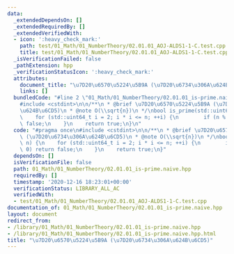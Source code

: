 ```yaml
---
data:
  _extendedDependsOn: []
  _extendedRequiredBy: []
  _extendedVerifiedWith:
  - icon: ':heavy_check_mark:'
    path: test/01_Math/01_NumberTheory/02.01.01_AOJ-ALDS1-1-C.test.cpp
    title: test/01_Math/01_NumberTheory/02.01.01_AOJ-ALDS1-1-C.test.cpp
  _isVerificationFailed: false
  _pathExtension: hpp
  _verificationStatusIcon: ':heavy_check_mark:'
  attributes:
    document_title: "\u7D20\u6570\u5224\u5B9A (\u7D20\u6734\u306A\u624B\u6CD5)"
    links: []
  bundledCode: "#line 2 \"01_Math/01_NumberTheory/02.01.01_is-prime.naive.hpp\"\n\
    #include <cstdint>\n\n/**\n * @brief \u7D20\u6570\u5224\u5B9A (\u7D20\u6734\u306A\
    \u624B\u6CD5)\n * @note O(\\sqrt{n})\n */\nbool is_prime(std::uint64_t n) {\n\
    \    for (std::uint64_t i = 2; i * i <= n; ++i) {\n        if (n % i == 0) return\
    \ false;\n    }\n    return true;\n}\n"
  code: "#pragma once\n#include <cstdint>\n\n/**\n * @brief \u7D20\u6570\u5224\u5B9A\
    \ (\u7D20\u6734\u306A\u624B\u6CD5)\n * @note O(\\sqrt{n})\n */\nbool is_prime(std::uint64_t\
    \ n) {\n    for (std::uint64_t i = 2; i * i <= n; ++i) {\n        if (n % i ==\
    \ 0) return false;\n    }\n    return true;\n}"
  dependsOn: []
  isVerificationFile: false
  path: 01_Math/01_NumberTheory/02.01.01_is-prime.naive.hpp
  requiredBy: []
  timestamp: '2020-12-16 18:23:01+00:00'
  verificationStatus: LIBRARY_ALL_AC
  verifiedWith:
  - test/01_Math/01_NumberTheory/02.01.01_AOJ-ALDS1-1-C.test.cpp
documentation_of: 01_Math/01_NumberTheory/02.01.01_is-prime.naive.hpp
layout: document
redirect_from:
- /library/01_Math/01_NumberTheory/02.01.01_is-prime.naive.hpp
- /library/01_Math/01_NumberTheory/02.01.01_is-prime.naive.hpp.html
title: "\u7D20\u6570\u5224\u5B9A (\u7D20\u6734\u306A\u624B\u6CD5)"
---
```

